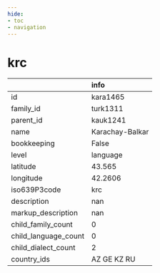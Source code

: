 ```yaml
---
hide:
- toc
- navigation
---
```

# krc
|                      | info            |
|:---------------------|:----------------|
| id                   | kara1465        |
| family_id            | turk1311        |
| parent_id            | kauk1241        |
| name                 | Karachay-Balkar |
| bookkeeping          | False           |
| level                | language        |
| latitude             | 43.565          |
| longitude            | 42.2606         |
| iso639P3code         | krc             |
| description          | nan             |
| markup_description   | nan             |
| child_family_count   | 0               |
| child_language_count | 0               |
| child_dialect_count  | 2               |
| country_ids          | AZ GE KZ RU     |